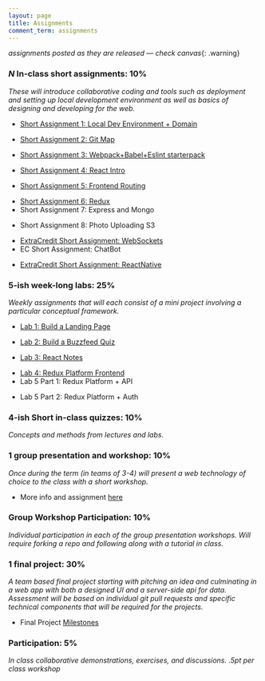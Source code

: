 ```yaml
---
layout: page
title: Assignments
comment_term: assignments
---
```


*assignments posted as they are released — check canvas*{: .warning}

### *N* In-class short assignments: 10%
*These will introduce collaborative coding and tools such as deployment and setting up local development environment as well as basics of designing and developing for the web.*

<!-- * Short Assignment 1: Local Dev Environment + Domain -->
* [Short Assignment 1: Local Dev Environment + Domain](sa/localdev)
<!-- * Short Assignment 2: Git Map (in-class) -->
* [Short Assignment 2: Git Map](sa/git-map)
<!-- * Short Assignment 3: Webpack+Babel+Eslint starterpack -->
* [Short Assignment 3: Webpack+Babel+Eslint starterpack](sa/starterpack)
<!-- * Short Assignment 4: React Intro -->
* [Short Assignment 4: React Intro](sa/react-videos)
<!-- * Short Assignment 5: Frontend Routing -->
* [Short Assignment 5: Frontend Routing](sa/routing) 
<!-- * Short Assignment 6: Redux -->
* [Short Assignment 6: Redux](sa/redux) 
* Short Assignment 7: Express and Mongo
<!-- * [Short Assignment 7: Express and Mongo](sa/server-side)  -->
* Short Assignment 8: Photo Uploading S3
<!-- * [Short Assignment 8: Photo Uploading S3](sa/s3-upload) -->
<!-- * EC Short Assignment 8: WebSockets -->
* [ExtraCredit Short Assignment: WebSockets](sa/websockets)
* EC Short Assignment: ChatBot
<!-- * [ExtraCredit Short Assignment: ChatBot](sa/slack-bot) -->
<!-- * EC Short Assignment: ReactNative -->
* [ExtraCredit Short Assignment: ReactNative](sa/react-native)




### 5-ish week-long labs:  25%
*Weekly assignments that will each consist of a mini project involving a particular conceptual framework.*

<!-- * Lab 1: Build a Landing Page -->
* [Lab 1: Build a Landing Page](lab/landing-page)
<!-- * Lab 2: Build a Buzzfeed Quiz -->
* [Lab 2: Build a Buzzfeed Quiz](lab/quizzical)
<!-- * Lab 3: React Notes -->
* [Lab 3: React Notes](lab/react-notes)
<!-- * Lab 4: Redux Platform Frontend -->
* [Lab 4: Redux Platform Frontend](lab/redux-platform)
* Lab 5 Part 1: Redux Platform + API
<!-- * [Lab 5 Part 1: Redux Platform + API](lab/redux-platform+server) - DUE 5/6 -->
* Lab 5 Part 2: Redux Platform + Auth 
<!-- * [Lab 5 Part 2: Redux Platform + Auth](lab/redux-platform+auth) - DUE 5/11 -->


### 4-ish Short in-class quizzes:  10%
*Concepts and methods from lectures and labs.*

### 1 group presentation and workshop: 10%
*Once during the term (in teams of 3-4) will present a web technology of choice to the class with a short workshop.*

* More info and assignment [here](../workshops)

### Group Workshop Participation: 10%
*Individual participation in each of the group presentation workshops. Will require forking a repo and following along with a tutorial in class.*

### 1 final project:  30%
*A team based final project starting with pitching an idea and culminating in a web app with both a designed UI and a server-side api for data.  Assessment will be based on individual git pull requests and specific technical components that will be required for the projects.*

* Final Project [Milestones](project)

### Participation:  5%
*In class collaborative demonstrations, exercises, and discussions. .5pt per class workshop*
